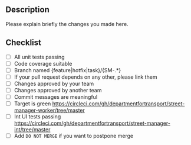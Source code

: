 ## Description

Please explain briefly the changes you made here.

## Checklist

- [ ] All unit tests passing
- [ ] Code coverage suitable
- [ ] Branch named {feature|hotfix|task}/{SM-.*}
- [ ] If your pull request depends on any other, please link them
- [ ] Changes approved by your team
- [ ] Changes approved by another team
- [ ] Commit messages are meaningful
- [ ] Target is green https://circleci.com/gh/departmentfortransport/street-manager-worker/tree/master
- [ ] Int UI tests passing https://circleci.com/gh/departmentfortransport/street-manager-int/tree/master
- [ ] Add `DO NOT MERGE` if you want to postpone merge